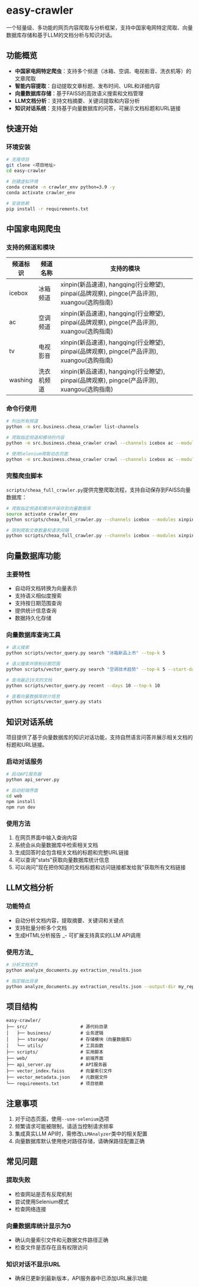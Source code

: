 # easy-crawler

一个轻量级、多功能的网页内容爬取与分析框架，支持中国家电网特定爬取、向量数据库存储和基于LLM的文档分析与知识对话。

## 功能概览

- **中国家电网特定爬虫**：支持多个频道（冰箱、空调、电视影音、洗衣机等）的文章爬取
- **智能内容提取**：自动提取文章标题、发布时间、URL和详细内容
- **向量数据库存储**：基于FAISS的高效语义搜索和文档管理
- **LLM文档分析**：支持文档摘要、关键词提取和内容分析
- **知识对话系统**：支持基于向量数据库的问答，可展示文档标题和URL链接

## 快速开始

### 环境安装

```bash
# 克隆项目
git clone <项目地址>
cd easy-crawler

# 创建虚拟环境
conda create -n crawler_env python=3.9 -y
conda activate crawler_env

# 安装依赖
pip install -r requirements.txt
```

## 中国家电网爬虫

### 支持的频道和模块

| 频道标识 | 频道名称 | 支持的模块 |
|---------|---------|-----------|
| icebox  | 冰箱频道 | xinpin(新品速递), hangqing(行业瞭望), pinpai(品牌观察), pingce(产品评测), xuangou(选购指南) |
| ac      | 空调频道 | xinpin(新品速递), hangqing(行业瞭望), pinpai(品牌观察), pingce(产品评测), xuangou(选购指南) |
| tv      | 电视影音 | xinpin(新品速递), hangqing(行业瞭望), pinpai(品牌观察), pingce(产品评测), xuangou(选购指南) |
| washing | 洗衣机频道 | xinpin(新品速递), hangqing(行业瞭望), pinpai(品牌观察), pingce(产品评测), xuangou(选购指南) |

### 命令行使用

```bash
# 列出所有频道
python -m src.business.cheaa_crawler list-channels

# 爬取指定频道和模块的内容
python -m src.business.cheaa_crawler crawl --channels icebox ac --modules xinpin --output cheaa_crawl_result.json

# 使用Selenium爬取动态页面
python -m src.business.cheaa_crawler crawl --channels icebox ac --modules xinpin --use-selenium
```

### 完整爬虫脚本

`scripts/cheaa_full_crawler.py`提供完整爬取流程，支持自动保存到FAISS向量数据库：

```bash
# 爬取指定频道和模块并保存到向量数据库
source activate crawler_env
python scripts/cheaa_full_crawler.py --channels icebox --modules xinpin

# 限制爬取文章数量和请求间隔
python scripts/cheaa_full_crawler.py --channels icebox --modules xinpin --batch-size 10 --delay 3
```

## 向量数据库功能

### 主要特性

- 自动将文档转换为向量表示
- 支持语义相似度搜索
- 支持按日期范围查询
- 提供统计信息查询
- 数据持久化存储

### 向量数据库查询工具

```bash
# 语义搜索
python scripts/vector_query.py search "冰箱新品上市" --top-k 5

# 语义搜索并限制日期范围
python scripts/vector_query.py search "空调技术趋势" --top-k 5 --start-date 2025-09-01 --end-date 2025-09-30

# 查询最近10天的文档
python scripts/vector_query.py recent --days 10 --top-k 10

# 查看向量数据库统计信息
python scripts/vector_query.py stats
```

## 知识对话系统

项目提供了基于向量数据库的知识对话功能，支持自然语言问答并展示相关文档的标题和URL链接。

### 启动对话服务

```bash
# 启动API服务器
python api_server.py

# 启动前端界面
cd web
npm install
npm run dev
```

### 使用方法

1. 在网页界面中输入查询内容
2. 系统会从向量数据库中检索相关文档
3. 生成回答时会包含相关文档的标题和完整URL链接
4. 可以查询"stats"获取向量数据库统计信息
5. 可以询问"现在把你知道的文档标题和访问链接都发给我"获取所有文档链接

## LLM文档分析

### 功能特点

- 自动分析文档内容，提取摘要、关键词和关键点
- 支持批量分析多个文档
- 生成HTML分析报告
_- 可扩展支持真实的LLM API调用

### 使用方法_

```bash
# 分析文档文件
python analyze_documents.py extraction_results.json

# 指定输出目录
python analyze_documents.py extraction_results.json --output-dir my_reports
```

## 项目结构

```
easy-crawler/
├── src/                    # 源代码目录
│   ├── business/           # 业务逻辑
│   ├── storage/            # 存储模块（向量数据库）
│   └── utils/              # 工具函数
├── scripts/                # 实用脚本
├── web/                    # 前端界面
├── api_server.py           # API服务器
├── vector_index.faiss      # 向量索引文件
├── vector_metadata.json    # 元数据文件
└── requirements.txt        # 项目依赖
```

## 注意事项

1. 对于动态页面，使用`--use-selenium`选项
2. 频繁请求可能被限制，请适当控制请求频率
3. 集成真实LLM API时，需修改`LLMAnalyzer`类中的相关配置
4. 向量数据库默认使用绝对路径存储，请确保路径配置正确

## 常见问题

### 提取失败
- 检查网站是否有反爬机制
- 尝试使用Selenium模式
- 检查网络连接

### 向量数据库统计显示为0
- 确认向量索引文件和元数据文件路径正确
- 检查文件是否存在且有权限访问

### 知识对话不显示URL
- 确保已更新到最新版本，API服务器中已添加URL展示功能